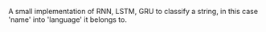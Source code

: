 A small implementation of RNN, LSTM, GRU to classify a string, in this case 'name' into 'language' it belongs to.
